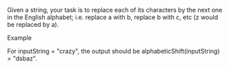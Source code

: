 Given a string, your task is to replace each of its characters by the next one in the English alphabet; i.e. replace a with b, replace b with c, etc (z would be replaced by a).

Example

For inputString = "crazy", the output should be alphabeticShift(inputString) = "dsbaz".
